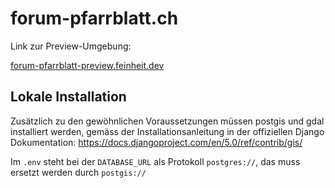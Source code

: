 # forum-pfarrblatt.ch

Link zur Preview-Umgebung:

[forum-pfarrblatt-preview.feinheit.dev](https://forum-pfarrblatt-preview.feinheit.dev/)


## Lokale Installation

Zusätzlich zu den gewöhnlichen Voraussetzungen müssen postgis und gdal
installiert werden, gemäss der Installationsanleitung in der offiziellen Django
Dokumentation: https://docs.djangoproject.com/en/5.0/ref/contrib/gis/

Im `.env` steht bei der `DATABASE_URL` als Protokoll `postgres://`, das muss
ersetzt werden durch  `postgis://`
